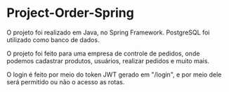 # Project-Order-Spring

O projeto foi realizado em Java, no Spring Framework. PostgreSQL foi utilizado como banco de dados.

O projeto foi feito para uma empresa de controle de pedidos, onde podemos cadastrar produtos, usuários, realizar pedidos e muito mais.

O login é feito por meio do token JWT gerado em "/login", e por meio dele será permitido ou não o acesso as rotas.
